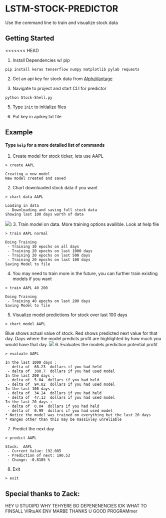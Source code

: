 

# LSTM-STOCK-PREDICTOR


Use the command line to train and visualize stock data


## Getting Started

<<<<<<< HEAD
1. Install Dependencies w/ pip

```
pip install keras tenserflow numpy matplotlib pylab requests
```

2. Get an api key for stock data from [AlphaVantage](https://www.alphavantage.co/)

3. Navigate to project and start CLI for predictor

``` 
python Stock-Shell.py 
```

5. Type `init` to initialize files

6. Put key in apikey.txt file

## Example

#### Type `help` for a more detailed list of commands

1. Create model for stock ticker, lets use AAPL
```
> create AAPL

Creating a new model
New model created and saved
```

2. Chart downloaded stock data if you want
```
> chart data AAPL

Loading in data
 - Downloading and saving full stock data
Showing last 100 days worth of data
```
![](http://drive.google.com/uc?export=view&id=1woK0nVOoIt-BMYyGJStSuI9q_ImcEXKt))
3. Train model on data. More training options availible. Look at help file
```
> train AAPL normal

Doing Training
 - Training 30 epochs on all days
 - Training 20 epochs on last 1000 days
 - Training 20 epochs on last 500 days
 - Training 20 epochs on last 100 days
Saving Model to file
```
4. You may need to train more in the future, you can further train existing models if you want
```
> train AAPL 40 200

Doing Training
 - Training 40 epochs on last 200 days
Saving Model to file
```
5. Visualize model predictions for stock over last 100 days
```
> chart model AAPL
```
 Blue shows actual value of stock. Red shows predicted next value for that day.
 Days where the model predicts profit are highlighted by how much you would have that day.
![](http://drive.google.com/uc?export=view&id=1MHdXtx6p9lqfdCFZRWUTlujoBSoOGOPx)
6. Evaluates the models prediction potential profit
```
> evaluate AAPL

In the last 1000 days :
 - delta of  68.23  dollars if you had held
 - delta of  300.7  dollars if you had used model
In the last 200 days :
 - delta of  5.04  dollars if you had held
 - delta of  94.02  dollars if you had used model
In the last 100 days :
 - delta of  34.24  dollars if you had held
 - delta of  47.13  dollars if you had used model
In the last 20 days :
 - delta of  0.04  dollars if you had held
 - delta of  0.99  dollars if you had used model
* Notice the model was trained on everything but the last 20 days
* Ranges other than this may be massivley unreliable
```
7. Predict the next day
```
> predict AAPL

Stock:  AAPL
 - Current Value: 192.085
 - Prediction of next: 190.53
 - Change: -0.8105 %
```
8. Exit
```
> exit
```

## Special thanks to Zack:

HEY U STUOIPD WHY TEHYERE BO DEPENENENCIES IDK WHAT TO FINSALL VIRtuAK ENV MARBE THANKS U GOOD PROGRAMmer  